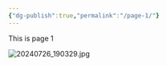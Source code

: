 ```yaml
---
{"dg-publish":true,"permalink":"/page-1/"}
---
```




This is page 1

![20240726_190329.jpg](/img/user/20240726_190329.jpg)